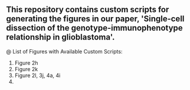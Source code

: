 ## This repository contains custom scripts for generating the figures in our paper, 'Single-cell dissection of the genotype-immunophenotype relationship in glioblastoma'.


@ List of Figures with Available Custom Scripts:

1. Figure 2h
2. Figure 2k
3. Figure 2l, 3j, 4a, 4i
4. 
